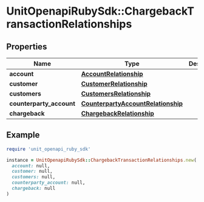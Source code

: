# UnitOpenapiRubySdk::ChargebackTransactionRelationships

## Properties

| Name | Type | Description | Notes |
| ---- | ---- | ----------- | ----- |
| **account** | [**AccountRelationship**](AccountRelationship.md) |  |  |
| **customer** | [**CustomerRelationship**](CustomerRelationship.md) |  | [optional] |
| **customers** | [**CustomersRelationship**](CustomersRelationship.md) |  | [optional] |
| **counterparty_account** | [**CounterpartyAccountRelationship**](CounterpartyAccountRelationship.md) |  |  |
| **chargeback** | [**ChargebackRelationship**](ChargebackRelationship.md) |  |  |

## Example

```ruby
require 'unit_openapi_ruby_sdk'

instance = UnitOpenapiRubySdk::ChargebackTransactionRelationships.new(
  account: null,
  customer: null,
  customers: null,
  counterparty_account: null,
  chargeback: null
)
```

